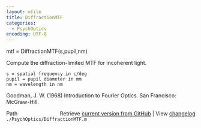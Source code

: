 ```yaml
---
layout: mfile
title: DiffractionMTF
categories:
  - PsychOptics
encoding: UTF-8
---
```


mtf = DiffractionMTF(s,pupil,nm)

Compute the diffraction-limited MTF
for incoherent light.

    s = spatial frequency in c/deg
    pupil = pupil diameter in mm
    nm = wavelength in nm

Goodman, J. W. (1968) Introduction to Fourier Optics.
San Francisco: McGraw-Hill.


<div class="code_header" style="text-align:right;">
  <span style="float:left;">Path&nbsp;&nbsp;</span> <span class="counter">Retrieve <a href=
  "https://raw.github.com/Psychtoolbox-3/Psychtoolbox-3/beta/./PsychOptics/DiffractionMTF.m">current version from GitHub</a> | View <a href=
  "https://github.com/Psychtoolbox-3/Psychtoolbox-3/commits/beta/./PsychOptics/DiffractionMTF.m">changelog</a></span>
</div>
<div class="code">
  <code>./PsychOptics/DiffractionMTF.m</code>
</div>
